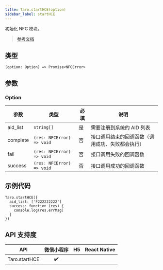 ```yaml
---
title: Taro.startHCE(option)
sidebar_label: startHCE
---
```


初始化 NFC 模块。

> [参考文档](https://developers.weixin.qq.com/miniprogram/dev/api/device/nfc/wx.startHCE.html)

## 类型

```tsx
(option: Option) => Promise<NFCError>
```

## 参数

### Option

<table>
  <thead>
    <tr>
      <th>参数</th>
      <th>类型</th>
      <th style={{ textAlign: "center"}}>必填</th>
      <th>说明</th>
    </tr>
  </thead>
  <tbody>
    <tr>
      <td>aid_list</td>
      <td><code>string[]</code></td>
      <td style={{ textAlign: "center"}}>是</td>
      <td>需要注册到系统的 AID 列表</td>
    </tr>
    <tr>
      <td>complete</td>
      <td><code>(res: NFCError) =&gt; void</code></td>
      <td style={{ textAlign: "center"}}>否</td>
      <td>接口调用结束的回调函数（调用成功、失败都会执行）</td>
    </tr>
    <tr>
      <td>fail</td>
      <td><code>(res: NFCError) =&gt; void</code></td>
      <td style={{ textAlign: "center"}}>否</td>
      <td>接口调用失败的回调函数</td>
    </tr>
    <tr>
      <td>success</td>
      <td><code>(res: NFCError) =&gt; void</code></td>
      <td style={{ textAlign: "center"}}>否</td>
      <td>接口调用成功的回调函数</td>
    </tr>
  </tbody>
</table>

## 示例代码

```tsx
Taro.startHCE({
  aid_list: ['F222222222']
  success: function (res) {
    console.log(res.errMsg)
  }
})
```

## API 支持度

| API | 微信小程序 | H5 | React Native |
| :---: | :---: | :---: | :---: |
| Taro.startHCE | ✔️ |  |  |

